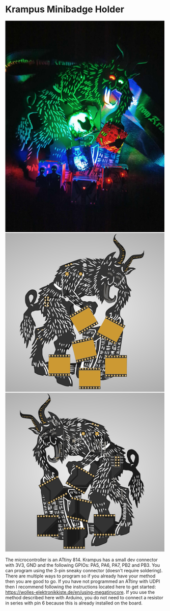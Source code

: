 # Krampus Minibadge Holder

<img src="/images/krampus_minibadge_holder_image.jpg" width="500" />

<img src="/images/krampus_minibadge_holder_front.png" width="500" />

<img src="/images/krampus_minibadge_holder_back.png" width="500" />

The microcontroller is an ATtiny 814. Krampus has a small dev connector with 3V3, GND and the following GPIOs: PA5, PA6, PA7, PB2 and PB3. You can program using the 3-pin sneaky connector (doesn't require soldering). There are multiple ways to program so if you already have your method then you are good to go. If you have not programmed an ATtiny with UDPI then I recommend following the instructions located here to get started: <a href="https://wolles-elektronikkiste.de/en/using-megatinycore">https://wolles-elektronikkiste.de/en/using-megatinycore</a>. If you use the method described here with Arduino, you do not need to connect a resistor in series with pin 6 because this is already installed on the board. 
